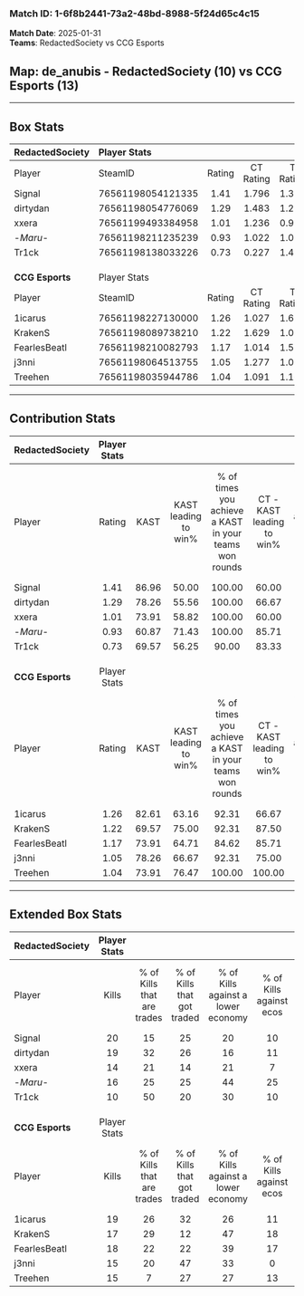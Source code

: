 ### Match ID: 1-6f8b2441-73a2-48bd-8988-5f24d65c4c15  
**Match Date**: 2025-01-31  
**Teams**: RedactedSociety vs CCG Esports  

## **Map**: de_anubis - RedactedSociety (10) vs CCG Esports (13)  
---  

## Box Stats  

| **RedactedSociety** | Player Stats      |        |           |          |       |      |       |         |        |      |     |
| :- | :- | :-: | :-: | :-: | :-: | :-: | :-: | :-: | :-: | :-: | :-: |
| Player              | SteamID           | Rating | CT Rating | T Rating | KAST  | ADR  | Kills | Assists | Deaths | K/D  | HS% |
| Signal              | 76561198054121335 |  1.41  |   1.796   |  1.375   | 86.96 | 91.3 |  20   |    9    |   16   | 1.25 | 55  |
| dirtydan            | 76561198054776069 |  1.29  |   1.483   |  1.219   | 78.26 | 91.7 |  19   |    4    |   16   | 1.19 | 47  |
| xxera               | 76561199493384958 |  1.01  |   1.236   |  0.960   | 73.91 | 75.0 |  14   |    3    |   16   | 0.88 | 64  |
| -_Maru_-            | 76561198211235239 |  0.93  |   1.022   |  1.071   | 60.87 | 80.8 |  16   |    6    |   20   | 0.80 | 62  |
| Tr1ck               | 76561198138033226 |  0.73  |   0.227   |  1.428   | 69.57 | 46.6 |  10   |    7    |   17   | 0.59 | 20  |
|                     |                   |        |           |          |       |      |       |         |        |      |     |
|                     |                   |        |           |          |       |      |       |         |        |      |     |
|                     |                   |        |           |          |       |      |       |         |        |      |     |
| **CCG Esports**     | Player Stats      |        |           |          |       |      |       |         |        |      |     |
| Player              | SteamID           | Rating | CT Rating | T Rating | KAST  | ADR  | Kills | Assists | Deaths | K/D  | HS% |
| 1icarus             | 76561198227130000 |  1.26  |   1.027   |  1.612   | 82.61 | 78.7 |  19   |    6    |   17   | 1.12 | 52  |
| KrakenS             | 76561198089738210 |  1.22  |   1.629   |  1.086   | 69.57 | 87.9 |  17   |    8    |   13   | 1.31 | 41  |
| FearlesBeatl        | 76561198210082793 |  1.17  |   1.014   |  1.530   | 73.91 | 85.9 |  18   |    7    |   18   | 1.00 | 61  |
| j3nni               | 76561198064513755 |  1.05  |   1.277   |  1.026   | 78.26 | 71.8 |  15   |    3    |   17   | 0.88 | 46  |
| Treehen             | 76561198035944786 |  1.04  |   1.091   |  1.168   | 73.91 | 63.6 |  15   |    4    |   15   | 1.00 | 33  |
---  

## Contribution Stats  

| **RedactedSociety** | Player Stats |       |                      |                                                        |                           |                                                             |                          |                                                            |
| :- | :-: | :-: | :-: | :-: | :-: | :-: | :-: | :-: |
| Player              |    Rating    | KAST  | KAST leading to win% | % of times you achieve a KAST in your teams won rounds | CT - KAST leading to win% | CT - % of times you achieve a KAST in your teams won rounds | T - KAST leading to win% | T - % of times you achieve a KAST in your teams won rounds |
| Signal              |     1.41     | 86.96 |        50.00         |                         100.00                         |           60.00           |                           100.00                            |          40.00           |                           100.00                           |
| dirtydan            |     1.29     | 78.26 |        55.56         |                         100.00                         |           66.67           |                           100.00                            |          44.44           |                           100.00                           |
| xxera               |     1.01     | 73.91 |        58.82         |                         100.00                         |           60.00           |                           100.00                            |          57.14           |                           100.00                           |
| -_Maru_-            |     0.93     | 60.87 |        71.43         |                         100.00                         |           85.71           |                           100.00                            |          57.14           |                           100.00                           |
| Tr1ck               |     0.73     | 69.57 |        56.25         |                         90.00                          |           83.33           |                            83.33                            |          40.00           |                           100.00                           |
|                     |              |       |                      |                                                        |                           |                                                             |                          |                                                            |
|                     |              |       |                      |                                                        |                           |                                                             |                          |                                                            |
|                     |              |       |                      |                                                        |                           |                                                             |                          |                                                            |
| **CCG Esports**     | Player Stats |       |                      |                                                        |                           |                                                             |                          |                                                            |
| Player              |    Rating    | KAST  | KAST leading to win% | % of times you achieve a KAST in your teams won rounds | CT - KAST leading to win% | CT - % of times you achieve a KAST in your teams won rounds | T - KAST leading to win% | T - % of times you achieve a KAST in your teams won rounds |
| 1icarus             |     1.26     | 82.61 |        63.16         |                         92.31                          |           66.67           |                            85.71                            |          60.00           |                           100.00                           |
| KrakenS             |     1.22     | 69.57 |        75.00         |                         92.31                          |           87.50           |                           100.00                            |          62.50           |                           83.33                            |
| FearlesBeatl        |     1.17     | 73.91 |        64.71         |                         84.62                          |           85.71           |                            85.71                            |          50.00           |                           83.33                            |
| j3nni               |     1.05     | 78.26 |        66.67         |                         92.31                          |           75.00           |                            85.71                            |          60.00           |                           100.00                           |
| Treehen             |     1.04     | 73.91 |        76.47         |                         100.00                         |          100.00           |                           100.00                            |          60.00           |                           100.00                           |
---  

## Extended Box Stats  

| **RedactedSociety** | Player Stats |                            |                            |                                    |                         |                              |                                 |        |                             |                                     |                          |                               |                            |
| :- | :-: | :-: | :-: | :-: | :-: | :-: | :-: | :-: | :-: | :-: | :-: | :-: | :-: |
| Player              |    Kills     | % of Kills that are trades | % of Kills that got traded | % of Kills against a lower economy | % of Kills against ecos | % of Kills that are flawless | % of Kills that are close duels | Deaths | % of Deaths that get traded | % of Deaths against a lower economy | % of Deaths against ecos | % of Deaths that are flawless | % of Deaths that are close |
| Signal              |      20      |             15             |             25             |                 20                 |           10            |              65              |               15                |   16   |             50              |                  0                  |            0             |              50               |             13             |
| dirtydan            |      19      |             32             |             26             |                 16                 |           11            |              74              |                0                |   16   |             19              |                  6                  |            6             |              63               |             0              |
| xxera               |      14      |             21             |             14             |                 21                 |            7            |              71              |                0                |   16   |             25              |                  6                  |            0             |              50               |             13             |
| -_Maru_-            |      16      |             25             |             25             |                 44                 |           25            |              56              |                0                |   20   |             25              |                 10                  |            5             |              55               |             15             |
| Tr1ck               |      10      |             50             |             20             |                 30                 |           10            |              80              |                0                |   17   |             18              |                 12                  |            0             |              76               |             0              |
|                     |              |                            |                            |                                    |                         |                              |                                 |        |                             |                                     |                          |                               |                            |
|                     |              |                            |                            |                                    |                         |                              |                                 |        |                             |                                     |                          |                               |                            |
|                     |              |                            |                            |                                    |                         |                              |                                 |        |                             |                                     |                          |                               |                            |
| **CCG Esports**     | Player Stats |                            |                            |                                    |                         |                              |                                 |        |                             |                                     |                          |                               |                            |
| Player              |    Kills     | % of Kills that are trades | % of Kills that got traded | % of Kills against a lower economy | % of Kills against ecos | % of Kills that are flawless | % of Kills that are close duels | Deaths | % of Deaths that get traded | % of Deaths against a lower economy | % of Deaths against ecos | % of Deaths that are flawless | % of Deaths that are close |
| 1icarus             |      19      |             26             |             32             |                 26                 |           11            |              63              |               11                |   17   |             18              |                 18                  |            0             |              71               |             6              |
| KrakenS             |      17      |             29             |             12             |                 47                 |           18            |              71              |                0                |   13   |             15              |                 15                  |            0             |              77               |             0              |
| FearlesBeatl        |      18      |             22             |             22             |                 39                 |           17            |              56              |               11                |   18   |             28              |                 22                  |            6             |              44               |             6              |
| j3nni               |      15      |             20             |             47             |                 33                 |            0            |              60              |                0                |   17   |             24              |                  6                  |            0             |              71               |             6              |
| Treehen             |      15      |             7              |             27             |                 27                 |           13            |              53              |               20                |   15   |             27              |                 13                  |            0             |              87               |             0              |

